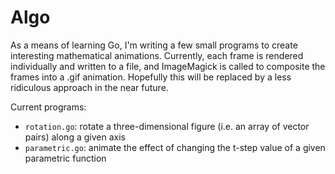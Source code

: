 Algo
====

As a means of learning Go, I'm writing a few small programs to create interesting mathematical animations. Currently, each frame is rendered individually and written to a file, and ImageMagick is called to composite the frames into a .gif animation. Hopefully this will be replaced by a less ridiculous approach in the near future.

Current programs:
* `rotation.go`: rotate a three-dimensional figure (i.e. an array of vector pairs) along a given axis
* `parametric.go`: animate the effect of changing the t-step value of a given parametric function
